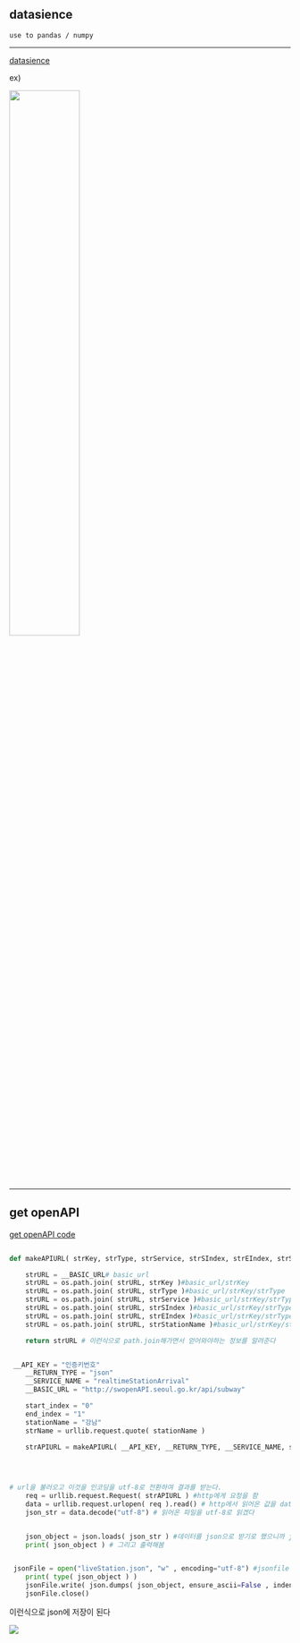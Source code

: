 ## datasience

```
use to pandas / numpy
```
---

[datasience](https://github.com/kim-mini/STUDY/blob/main/20201113/data%20science.md)

ex)

<img src="https://postfiles.pstatic.net/MjAyMDExMTNfMjYg/MDAxNjA1MjM1NzA2Nzgx.m9r8J9FoO_IjPNhYO8YfgJIOs8Efj32ETKUO5z50pvAg.BQFfUdde7u-gRcvQ5XP_4HAy5dlJnxSPUDdou7neBmIg.PNG.kimmin2_/image.png?type=w966" width="50%">


---

## get openAPI

[get openAPI code](https://github.com/kim-mini/STUDY/blob/main/20201113/getopenAPI.py)

```python

def makeAPIURL( strKey, strType, strService, strSIndex, strEIndex, strStationName ):

    strURL = __BASIC_URL# basic_url
    strURL = os.path.join( strURL, strKey )#basic_url/strKey
    strURL = os.path.join( strURL, strType )#basic_url/strKey/strType
    strURL = os.path.join( strURL, strService )#basic_url/strKey/strType/strService
    strURL = os.path.join( strURL, strSIndex )#basic_url/strKey/strType/strService/strSindex
    strURL = os.path.join( strURL, strEIndex )#basic_url/strKey/strType/strService/strSindex/strEIndex
    strURL = os.path.join( strURL, strStationName )#basic_url/strKey/strType/strService/strSindex/strEIndex/strStationName

    return strURL # 이런식으로 path.join해가면서 얻어와야하는 정보를 알려준다

```



```python

 __API_KEY = "인증키번호"
    __RETURN_TYPE = "json"
    __SERVICE_NAME = "realtimeStationArrival"
    __BASIC_URL = "http://swopenAPI.seoul.go.kr/api/subway"

    start_index = "0"
    end_index = "1"
    stationName = "강남"
    strName = urllib.request.quote( stationName )

    strAPIURL = makeAPIURL( __API_KEY, __RETURN_TYPE, __SERVICE_NAME, start_index, end_index, strName)# 위의 정보들을 다 적어준다
   
   
```


```python

# url을 불러오고 이것을 인코딩을 utf-8로 전환하여 결과를 받는다.
    req = urllib.request.Request( strAPIURL ) #http에게 요청을 함
    data = urllib.request.urlopen( req ).read() # http에서 읽어온 값을 data에 저장
    json_str = data.decode("utf-8") # 읽어온 파일을 utf-8로 읽겠다

```

```python

    json_object = json.loads( json_str ) #데이터를 json으로 받기로 했으니까 json에 넣어준다
    print( json_object ) # 그리고 출력해봄

```

```python

 jsonFile = open("liveStation.json", "w" , encoding="utf-8") #jsonfile 수정 가능하도록 오픈
    print( type( json_object ) )
    jsonFile.write( json.dumps( json_object, ensure_ascii=False , indent = 4)) #파이썬에서 key와 value 형태의 자료구조인 Dictionary 객체를 JSON 문자열로 만들시 json.dumps() 를 사용
    jsonFile.close()

```

이런식으로 json에 저장이 된다


![](https://github.com/kim-mini/STUDY/blob/main/20201113/%EC%BA%A1%EC%B2%98.PNG)
